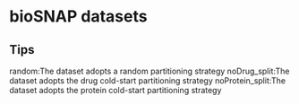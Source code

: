 # bioSNAP datasets
## Tips
random:The dataset adopts a random partitioning strategy
noDrug_split:The dataset adopts the drug cold-start partitioning strategy
noProtein_split:The dataset adopts the protein cold-start partitioning strategy
